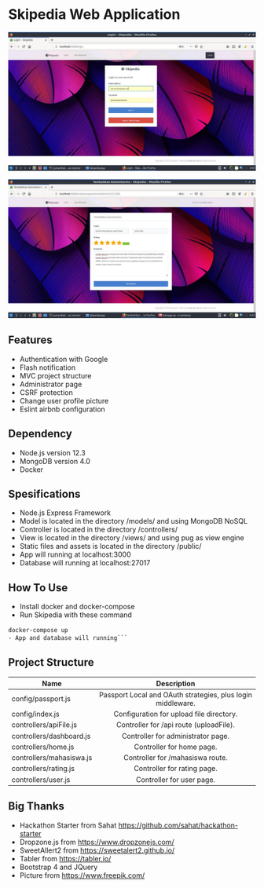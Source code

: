 # Skipedia Web Application
![alt text](https://raw.githubusercontent.com/juniardiakbar/Skippedia/master/pict/1.jpg)

![alt text](https://raw.githubusercontent.com/juniardiakbar/Skippedia/master/pict/6.jpg)

## Features
- Authentication with Google
- Flash notification
- MVC project structure
- Administrator page
- CSRF protection
- Change user profile picture
- Eslint airbnb configuration 

## Dependency
- Node.js version 12.3
- MongoDB version 4.0
- Docker

## Spesifications
- Node.js Express Framework
- Model is located in the directory /models/ and using MongoDB NoSQL
- Controller is located in the directory /controllers/
- View is located in the directory /views/ and using pug as view engine
- Static files and assets is located in the directory /public/
- App will running at localhost:3000
- Database will running at localhost:27017 

## How To Use
- Install docker and docker-compose
- Run Skipedia with these command
```
docker-compose up
- App and database will running```
```

## Project Structure
| Name                    | Description                                                |
| ----------------------- |:----------------------------------------------------------:|
| config/passport.js      | Passport Local and OAuth strategies, plus login middleware.|
| config/index.js         | Configuration for upload file directory.                   |
| controllers/apiFile.js  | Controller for /api route (uploadFile).                    |
| controllers/dashboard.js| Controller for administrator page.                         |
| controllers/home.js     | Controller for home page.                                  |
| controllers/mahasiswa.js| Controller for /mahasiswa route.                           |
| controllers/rating.js   | Controller for rating page.                                |
| controllers/user.js     | Controller for user page.                                  |

## Big Thanks
- Hackathon Starter from Sahat https://github.com/sahat/hackathon-starter
- Dropzone.js from https://www.dropzonejs.com/
- SweetAllert2 from https://sweetalert2.github.io/
- Tabler from https://tabler.io/
- Bootstrap 4 and JQuery
- Picture from https://www.freepik.com/
